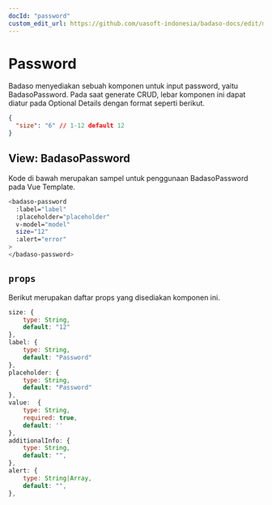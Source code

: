 ```yaml
---
docId: "password"
custom_edit_url: https://github.com/uasoft-indonesia/badaso-docs/edit/main/i18n/id/docusaurus-plugin-content-docs/current/components/password.md
---
```


# Password

Badaso menyediakan sebuah komponen untuk input password, yaitu BadasoPassword. Pada saat generate CRUD, lebar komponen ini dapat diatur pada Optional Details dengan format seperti berikut.

```json
{
  "size": "6" // 1-12 default 12
}
```

## View: BadasoPassword

Kode di bawah merupakan sampel untuk penggunaan BadasoPassword pada Vue Template.

```bash
<badaso-password
  :label="label"
  :placeholder="placeholder"
  v-model="model"
  size="12"
  :alert="error"
>
</badaso-password>
```

## `props`

Berikut merupakan daftar props yang disediakan komponen ini.

```js
size: {
    type: String,
    default: "12"
},
label: {
    type: String,
    default: "Password"
},
placeholder: {
    type: String,
    default: "Password"
},
value:  {
    type: String,
    required: true,
    default: ''
},
additionalInfo: {
    type: String,
    default: "",
},
alert: {
    type: String|Array,
    default: "",
},
```
